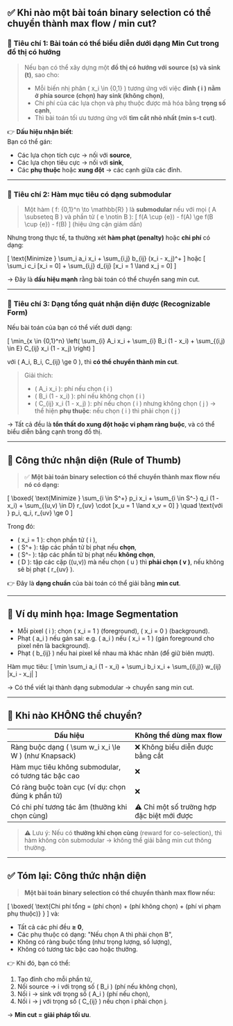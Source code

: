 ## ✅ **Khi nào một bài toán binary selection có thể chuyển thành max flow / min cut?**

### 🔎 **Tiêu chí 1: Bài toán có thể biểu diễn dưới dạng Min Cut trong đồ thị có hướng**
> Nếu bạn có thể xây dựng một **đồ thị có hướng với source (s) và sink (t)**, sao cho:
> - Mỗi biến nhị phân \( x_i \in \{0,1\} \) tương ứng với việc **đỉnh \( i \) nằm ở phía source (chọn) hay sink (không chọn)**,
> - Chi phí của các lựa chọn và phụ thuộc được mã hóa bằng **trọng số cạnh**,
> - Thì bài toán tối ưu tương ứng với **tìm cắt nhỏ nhất (min s-t cut)**.

👉 **Dấu hiệu nhận biết**:  
Bạn có thể gán:
- Các lựa chọn tích cực → nối với **source**,
- Các lựa chọn tiêu cực → nối với **sink**,
- Các **phụ thuộc** hoặc **xung đột** → các cạnh giữa các đỉnh.

---

### 🔎 **Tiêu chí 2: Hàm mục tiêu có dạng submodular**
> Một hàm \( f: \{0,1\}^n \to \mathbb{R} \) là **submodular** nếu với mọi \( A \subseteq B \) và phần tử \( e \notin B \):
> \[
> f(A \cup \{e\}) - f(A) \ge f(B \cup \{e\}) - f(B)
> \]
> (hiệu ứng cận giảm dần)

Nhưng trong thực tế, ta thường xét **hàm phạt (penalty)** hoặc **chi phí** có dạng:

\[
\text{Minimize } \sum_i a_i x_i + \sum_{i,j} b_{ij} (x_i - x_j)^+
\]
hoặc
\[
\sum_i c_i [x_i = 0] + \sum_{i,j} d_{ij} [x_i = 1 \land x_j = 0]
\]

→ Đây là **dấu hiệu mạnh** rằng bài toán có thể chuyển sang min cut.

---

### 🔎 **Tiêu chí 3: Dạng tổng quát nhận diện được (Recognizable Form)**

Nếu bài toán của bạn có thể viết dưới dạng:

\[
\min_{x \in \{0,1\}^n} \left( \sum_{i} A_i x_i + \sum_{i} B_i (1 - x_i) + \sum_{(i,j) \in E} C_{ij} x_i (1 - x_j) \right)
\]

với \( A_i, B_i, C_{ij} \ge 0 \), thì **có thể chuyển thành min cut**.

> Giải thích:
> - \( A_i x_i \): phí nếu chọn \( i \)
> - \( B_i (1 - x_i) \): phí nếu không chọn \( i \)
> - \( C_{ij} x_i (1 - x_j) \): phí nếu chọn \( i \) nhưng không chọn \( j \) → thể hiện **phụ thuộc**: nếu chọn \( i \) thì phải chọn \( j \)

→ Tất cả đều là **tổn thất do xung đột hoặc vi phạm ràng buộc**, và có thể biểu diễn bằng cạnh trong đồ thị.

---

## 🧩 **Công thức nhận diện (Rule of Thumb)**

> ✅ **Một bài toán binary selection có thể chuyển thành max flow nếu nó có dạng:**

\[
\boxed{
\text{Minimize } \sum_{i \in S^+} p_i x_i + \sum_{i \in S^-} q_i (1 - x_i) + \sum_{(u,v) \in D} r_{uv} \cdot [x_u = 1 \land x_v = 0]
}
\quad \text{với } p_i, q_i, r_{uv} \ge 0
\]

Trong đó:
- \( x_i = 1 \): chọn phần tử \( i \),
- \( S^+ \): tập các phần tử bị phạt nếu **chọn**,
- \( S^- \): tập các phần tử bị phạt nếu **không chọn**,
- \( D \): tập các cặp \((u,v)\) mà nếu chọn \( u \) thì **phải chọn \( v \)**, nếu không sẽ bị phạt \( r_{uv} \).

👉 Đây là **dạng chuẩn** của bài toán có thể giải bằng **min cut**.

---

## 📌 Ví dụ minh họa: Image Segmentation

- Mỗi pixel \( i \): chọn \( x_i = 1 \) (foreground), \( x_i = 0 \) (background).
- Phạt \( a_i \) nếu gán sai: e.g. \( a_i \) nếu \( x_i = 1 \) (gán foreground cho pixel nên là background).
- Phạt \( b_{ij} \) nếu hai pixel kề nhau mà khác nhãn (để giữ biên mượt).

Hàm mục tiêu:
\[
\min \sum_i a_i (1 - x_i) + \sum_i b_i x_i + \sum_{(i,j)} w_{ij} |x_i - x_j|
\]

→ Có thể viết lại thành dạng submodular → chuyển sang min cut.

---

## 🚫 Khi nào KHÔNG thể chuyển?

| Dấu hiệu | Không thể dùng max flow |
|--------|--------------------------|
| Ràng buộc dạng \( \sum w_i x_i \le W \) (như Knapsack) | ❌ Không biểu diễn được bằng cắt |
| Hàm mục tiêu không submodular, có tương tác bậc cao | ❌ |
| Có ràng buộc toàn cục (ví dụ: chọn đúng k phần tử) | ❌ |
| Có chi phí tương tác âm (thưởng khi chọn cùng) | ⚠️ Chỉ một số trường hợp đặc biệt mới được |

> ⚠️ Lưu ý: Nếu có **thưởng khi chọn cùng** (reward for co-selection), thì hàm không còn submodular → không thể giải bằng min cut thông thường.

---

## ✅ Tóm lại: Công thức nhận diện

> **Một bài toán binary selection có thể chuyển thành max flow nếu:**

\[
\boxed{
\text{Chi phí tổng = (phí chọn) + (phí không chọn) + (phí vi phạm phụ thuộc)}
}
\]
và:
- Tất cả các phí đều **≥ 0**,
- Các phụ thuộc có dạng: "Nếu chọn A thì phải chọn B",
- Không có ràng buộc tổng (như trọng lượng, số lượng),
- Không có tương tác bậc cao hoặc thưởng.

👉 Khi đó, bạn có thể:
1. Tạo đỉnh cho mỗi phần tử,
2. Nối source → i với trọng số \( B_i \) (phí nếu không chọn),
3. Nối i → sink với trọng số \( A_i \) (phí nếu chọn),
4. Nối i → j với trọng số \( C_{ij} \) nếu chọn i phải chọn j.

→ **Min cut = giải pháp tối ưu**.
